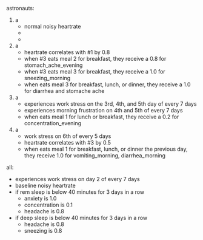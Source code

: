 astronauts:
1. a
    - normal noisy heartrate
    - 
    - 
2. a
    - heartrate correlates with #1 by 0.8
    - when #3 eats meal 2 for breakfast, they receive a 0.8 for stomach_ache_evening
    - when #3 eats meal 3 for breakfast, they receive a 1.0 for sneezing_morning
    - when eats meal 3 for breakfast, lunch, or dinner, they receive a 1.0 for diarrhea and stomache ache
3. a
    - experiences work stress on the 3rd, 4th, and 5th day of every 7 days
    - experiences morning frustration on 4th and 5th of every 7 days
    - when eats meal 1 for lunch or breakfast, they receive a 0.2 for concentration_evening
4. a
    - work stress on 6th of every 5 days
    - heartrate correlates with #3 by 0.5
    - when eats meal 1 for breakfast, lunch, or dinner the previous day, they receive 1.0 for vomiting_morning, diarrhea_morning


all:
- experiences work stress on day 2 of every 7 days
- baseline noisy heartrate
- if rem sleep is below 40 minutes for 3 days in a row
    - anxiety is 1.0
    - concentration is 0.1
    - headache is 0.8
- if deep sleep is below 40 minutes for 3 days in a row
    - headache is 0.8
    - sneezing is 0.8